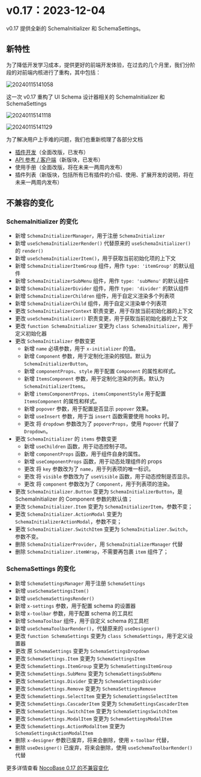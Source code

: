 # v0.17：2023-12-04

v0.17 提供全新的 SchemaInitializer 和 SchemaSettings。

## 新特性

为了降低开发学习成本，提供更好的前端开发体验，在过去的几个月里，我们分阶段的对前端内核进行了重构，其中包括：

![20240115141058](https://static-docs.nocobase.com/20240115141058.png)

这一次 v0.17 重构了 UI Schema 设计器相关的 SchemaInitializer 和 SchemaSettings

![20240115141118](https://static-docs.nocobase.com/20240115141118.png)

![20240115141129](https://static-docs.nocobase.com/20240115141129.png)

为了解决用户上手难的问题，我们也重新梳理了各部分文档

- [插件开发](https://docs-cn.nocobase.com/development)（全面改版，已发布）
- [API 参考 / 客户端](https://client.docs-cn.nocobase.com/core/application/application)（新版块，已发布）
- 使用手册（全面改版，将在未来一两周内发布）
- 插件列表（新版块，包括所有已有插件的介绍、使用、扩展开发的说明，将在未来一两周内发布）

## 不兼容的变化

### SchemaInitializer 的变化

- 新增 `SchemaInitializerManager`，用于注册 `SchemaInitializer`
- 新增 `useSchemaInitializerRender()` 代替原来的 `useSchemaInitializer()` 的 `render()`
- 新增 `useSchemaInitializerItem()`，用于获取当前初始化项的上下文
- 新增 `SchemaInitializerItemGroup` 组件，用作 `type: 'itemGroup'` 的默认组件
- 新增 `SchemaInitializerSubMenu` 组件，用作 `type: 'subMenu'` 的默认组件
- 新增 `SchemaInitializerDivider` 组件，用作 `type: 'divider'` 的默认组件
- 新增 `SchemaInitializerChildren` 组件，用于自定义渲染多个列表项
- 新增 `SchemaInitializerChild` 组件，用于自定义渲染单个列表项
- 更改 `SchemaInitializerContext` 职责变更，用于存放当前初始化器的上下文
- 更改 `useSchemaInitializer()` 职责变更，用于获取当前初始化器的上下文
- 更改 `function SchemaInitializer` 变更为 `class SchemaInitializer`，用于定义初始化器
- 更改 `SchemaInitializer` 参数变更
  - 新增 `name` 必填参数，用于 `x-initializer` 的值。
  - 新增 `Component` 参数，用于定制化渲染的按钮。默认为 `SchemaInitializerButton`。
  - 新增 `componentProps`、`style` 用于配置 `Component` 的属性和样式。
  - 新增 `ItemsComponent` 参数，用于定制化渲染的列表。默认为 `SchemaInitializerItems`。
  - 新增 `itemsComponentProps`、`itemsComponentStyle` 用于配置 `ItemsComponent` 的属性和样式。
  - 新增 `popover` 参数，用于配置是否显示 `popover` 效果。
  - 新增 `useInsert` 参数，用于当 `insert` 函数需要使用 hooks 时。
  - 更改 将 `dropdown` 参数改为了 `popoverProps`，使用 `Popover` 代替了 `Dropdown`。
- 更改 `SchemaInitializer` 的 `items` 参数变更
  - 新增 `useChildren` 函数，用于动态控制子项。
  - 新增 `componentProps` 函数，用于组件自身的属性。
  - 新增 `useComponentProps` 函数，用于动态处理组件的 props
  - 更改 将 `key` 参数改为了 `name`，用于列表项的唯一标识。
  - 更改 将 `visible` 参数改为了 `useVisible` 函数，用于动态控制是否显示。
  - 更改 将 `component` 参数改为了 `Component`，用于列表项的渲染。
- 更改 `SchemaInitializer.Button` 变更为 `SchemaInitializerButton`，是 SchemaInitializer 的 Component 参数的默认值；
- 更改 `SchemaInitializer.Item` 变更为 `SchemaInitializerItem`，参数不变；
- 更改 `SchemaInitializer.ActionModal` 变更为 `SchemaInitializerActionModal`，参数不变；
- 更改 `SchemaInitializer.SwitchItem` 变更为 `SchemaInitializer.Switch`，参数不变。
- 删除 `SchemaInitializerProvider`，用 `SchemaInitializerManager` 代替
- 删除 `SchemaInitializer.itemWrap`，不需要再包裹 `item` 组件了；

### SchemaSettings 的变化

- 新增 `SchemaSettingsManager` 用于注册 `SchemaSettings`
- 新增 `useSchemaSettingsItem()`
- 新增 `useSchemaSettingsRender()`
- 新增 `x-settings` 参数，用于配置 schema 的设置器
- 新增 `x-toolbar` 参数，用于配置 schema 的工具栏
- 新增 `SchemaToolbar` 组件，用于自定义 schema 的工具栏
- 新增 `useSchemaToolbarRender()`，代替原来的 `useDesigner()`
- 更改 `function SchemaSettings` 变更为 `class SchemaSettings`，用于定义设置器
- 更改 原 `SchemaSettings` 变更为 `SchemaSettingsDropdown`
- 更改 `SchemaSettings.Item` 变更为 `SchemaSettingsItem`
- 更改 `SchemaSettings.ItemGroup` 变更为 `SchemaSettingsItemGroup`
- 更改 `SchemaSettings.SubMenu` 变更为 `SchemaSettingsSubMenu`
- 更改 `SchemaSettings.Divider` 变更为 `SchemaSettingsDivider`
- 更改 `SchemaSettings.Remove` 变更为 `SchemaSettingsRemove`
- 更改 `SchemaSettings.SelectItem` 变更为 `SchemaSettingsSelectItem`
- 更改 `SchemaSettings.CascaderItem` 变更为 `SchemaSettingsCascaderItem`
- 更改 `SchemaSettings.SwitchItem` 变更为 `SchemaSettingsSwitchItem`
- 更改 `SchemaSettings.ModalItem` 变更为 `SchemaSettingsModalItem`
- 更改 `SchemaSettings.ActionModalItem` 变更为 `SchemaSettingsActionModalItem`
- 删除 `x-designer` 参数已废弃，将来会删除，使用 `x-toolbar` 代替，
- 删除 `useDesigner()` 已废弃，将来会删除，使用 `useSchemaToolbarRender()` 代替

更多详情查看 [NocoBase 0.17 的不兼容变化](https://docs-cn.nocobase.com/welcome/release/upgrade-to/v017)